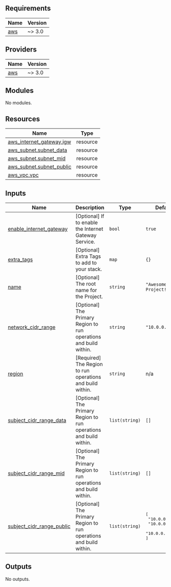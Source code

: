 ## Requirements

| Name | Version |
|------|---------|
| <a name="requirement_aws"></a> [aws](#requirement\_aws) | ~> 3.0 |

## Providers

| Name | Version |
|------|---------|
| <a name="provider_aws"></a> [aws](#provider\_aws) | ~> 3.0 |

## Modules

No modules.

## Resources

| Name | Type |
|------|------|
| [aws_internet_gateway.igw](https://registry.terraform.io/providers/hashicorp/aws/latest/docs/resources/internet_gateway) | resource |
| [aws_subnet.subnet_data](https://registry.terraform.io/providers/hashicorp/aws/latest/docs/resources/subnet) | resource |
| [aws_subnet.subnet_mid](https://registry.terraform.io/providers/hashicorp/aws/latest/docs/resources/subnet) | resource |
| [aws_subnet.subnet_public](https://registry.terraform.io/providers/hashicorp/aws/latest/docs/resources/subnet) | resource |
| [aws_vpc.vpc](https://registry.terraform.io/providers/hashicorp/aws/latest/docs/resources/vpc) | resource |

## Inputs

| Name | Description | Type | Default | Required |
|------|-------------|------|---------|:--------:|
| <a name="input_enable_internet_gateway"></a> [enable\_internet\_gateway](#input\_enable\_internet\_gateway) | [Optional] If to enable the Internet Gateway Service. | `bool` | `true` | no |
| <a name="input_extra_tags"></a> [extra\_tags](#input\_extra\_tags) | [Optional] Extra Tags to add to your stack. | `map` | `{}` | no |
| <a name="input_name"></a> [name](#input\_name) | [Optional] The root name for the Project. | `string` | `"Awesome Project!"` | no |
| <a name="input_network_cidr_range"></a> [network\_cidr\_range](#input\_network\_cidr\_range) | [Optional] The Primary Region to run operations and build within. | `string` | `"10.0.0.0/8"` | no |
| <a name="input_region"></a> [region](#input\_region) | [Required] The Region to run operations and build within. | `string` | n/a | yes |
| <a name="input_subject_cidr_range_data"></a> [subject\_cidr\_range\_data](#input\_subject\_cidr\_range\_data) | [Optional] The Primary Region to run operations and build within. | `list(string)` | `[]` | no |
| <a name="input_subject_cidr_range_mid"></a> [subject\_cidr\_range\_mid](#input\_subject\_cidr\_range\_mid) | [Optional] The Primary Region to run operations and build within. | `list(string)` | `[]` | no |
| <a name="input_subject_cidr_range_public"></a> [subject\_cidr\_range\_public](#input\_subject\_cidr\_range\_public) | [Optional] The Primary Region to run operations and build within. | `list(string)` | <pre>[<br>  "10.0.0.0/24",<br>  "10.0.0.1/24",<br>  "10.0.0.2/24"<br>]</pre> | no |

## Outputs

No outputs.
